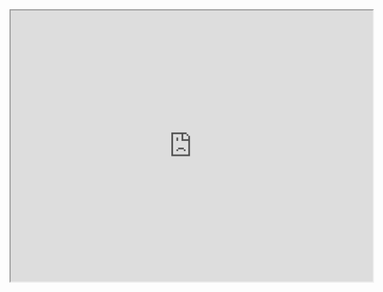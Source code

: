 <iframe src="https://drive.google.com/file/d/1DSdG9iA3MjaEHwkKfA_vPQuEFOuxZvkw/preview" width="640" height="480" allow="autoplay"></iframe>